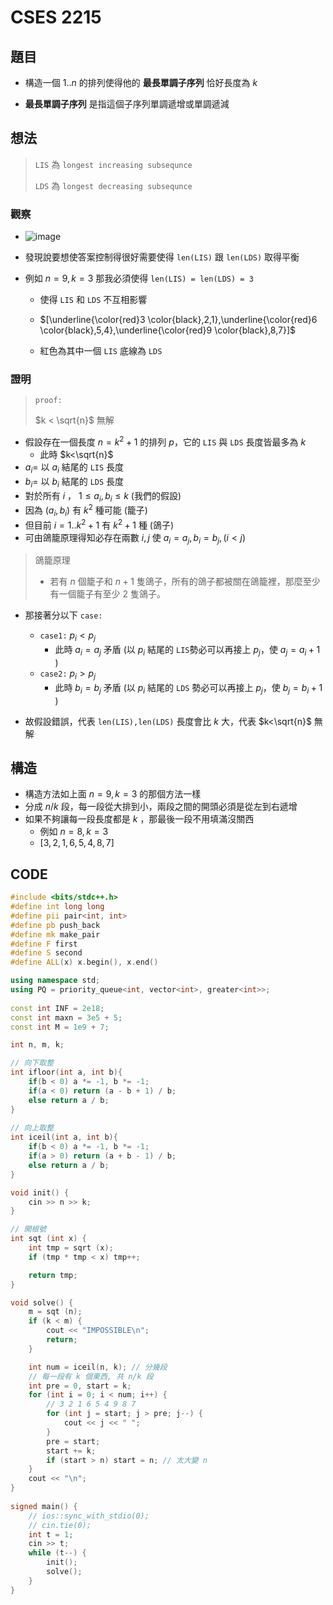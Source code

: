# CSES 2215

## 題目

- 構造一個 $1..n$ 的排列使得他的 **最長單調子序列** 恰好長度為 $k$

- **最長單調子序列** 是指這個子序列單調遞增或單調遞減

## 想法

> $\texttt{LIS}$ 為 $\texttt{longest increasing subsequnce}$ 
>
> $\texttt{LDS}$ 為 $\texttt{longest decreasing subsequnce}$ 

### 觀察

- ![image](https://user-images.githubusercontent.com/71330526/202841449-07c6fc23-164a-44c0-89eb-4fe881270968.png)

- 發現說要想使答案控制得很好需要使得 $\texttt{len(LIS)}$ 跟 $\texttt{len(LDS)}$ 取得平衡

- 例如 $n=9,k=3$ 那我必須使得 $\texttt{len(LIS) = len(LDS) = 3}$ 

  - 使得 $\texttt{LIS}$ 和 $\texttt{LDS}$ 不互相影響

  - $[\underline{\color{red}3 \color{black},2,1},\underline{\color{red}6 \color{black},5,4},\underline{\color{red}9 \color{black},8,7}]$

  - 紅色為其中一個 $\texttt{LIS}$ 底線為 $\texttt{LDS}$

### 證明

> $\texttt{proof:}$
>
> $k < \sqrt{n}$ 無解

- 假設存在一個長度 $n=k^2+1$ 的排列 $p$，它的 $\texttt{LIS}$ 與 $\texttt{LDS}$ 長度皆最多為 $k$
  - 此時 $k<\sqrt{n}$
- $a_i=$ 以 $a_i$ 結尾的 $\texttt{LIS}$ 長度
- $b_i=$ 以 $b_i$ 結尾的 $\texttt{LDS}$ 長度
- 對於所有 $i$ ， $1 \le a_i,b_i\le k$ (我們的假設)
- 因為 $(a_i,b_i)$ 有 $k^2$ 種可能 (籠子)
- 但目前 $i=1..k^2+1$ 有 $k^2+1$ 種 (鴿子)
- 可由鴿籠原理得知必存在兩數 $i,j$ 使 $a_i=a_j,b_i=b_j,(i<j)$

> 鴿籠原理
>
> - 若有 $n$ 個籠子和 $n+1$ 隻鴿子，所有的鴿子都被關在鴿籠裡，那麼至少有一個籠子有至少 $2$ 隻鴿子。

- 那接著分以下 $\texttt{case:}$ 
  - $\texttt{case1:}$ $p_i<p_j$
    - 此時 $a_i=a_j$ 矛盾 (以 $p_i$  結尾的 $\texttt{LIS}$勢必可以再接上 $p_j$，使 $a_j=a_i+1$ )
  - $\texttt{case2:}$ $p_i>p_j$
    - 此時 $b_i=b_j$ 矛盾 (以  $p_i$  結尾的 $\texttt{LDS}$ 勢必可以再接上 $p_j$，使 $b_j=b_i+1$ ) 

- 故假設錯誤，代表 $\texttt{len(LIS),len(LDS)}$ 長度會比 $k$ 大，代表 $k<\sqrt{n}$ 無解

## 構造

- 構造方法如上面 $n=9,k=3$ 的那個方法一樣
- 分成 $n/k$ 段，每一段從大排到小，兩段之間的開頭必須是從左到右遞增
- 如果不夠讓每一段長度都是 $k$ ，那最後一段不用填滿沒關西
  - 例如 $n=8,k=3$
  - $[3,2,1,6,5,4,8,7]$ 

## CODE

```cpp
#include <bits/stdc++.h>
#define int long long
#define pii pair<int, int>
#define pb push_back
#define mk make_pair
#define F first
#define S second
#define ALL(x) x.begin(), x.end()

using namespace std;
using PQ = priority_queue<int, vector<int>, greater<int>>;
 
const int INF = 2e18;
const int maxn = 3e5 + 5;
const int M = 1e9 + 7;

int n, m, k;

// 向下取整
int ifloor(int a, int b){
    if(b < 0) a *= -1, b *= -1;
    if(a < 0) return (a - b + 1) / b;
    else return a / b;
}
 
// 向上取整
int iceil(int a, int b){
    if(b < 0) a *= -1, b *= -1;
    if(a > 0) return (a + b - 1) / b;
    else return a / b;
}

void init() {
    cin >> n >> k;
}

// 開根號
int sqt (int x) {
    int tmp = sqrt (x);
    if (tmp * tmp < x) tmp++;

    return tmp;
}

void solve() {
    m = sqt (n);
    if (k < m) {
        cout << "IMPOSSIBLE\n";
        return;
    }

    int num = iceil(n, k); // 分幾段
    // 每一段有 k 個東西, 共 n/k 段
    int pre = 0, start = k;
    for (int i = 0; i < num; i++) {
        // 3 2 1 6 5 4 9 8 7
        for (int j = start; j > pre; j--) {
            cout << j << " ";
        }
        pre = start;
        start += k;
        if (start > n) start = n; // 太大變 n
    }
    cout << "\n";
} 
 
signed main() {
    // ios::sync_with_stdio(0);
    // cin.tie(0);
    int t = 1;
    cin >> t;
    while (t--) {
        init();
        solve();
    }
} 
```

